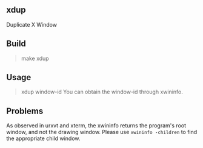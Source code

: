 xdup
-
Duplicate X Window

Build
-
> make xdup

Usage
-
> xdup window-id
You can obtain the window-id through xwininfo.

Problems
-
As observed in urxvt and xterm, the xwininfo returns the program's root window, and not the drawing window. Please use `xwininfo -children` to find the appropriate child window.
